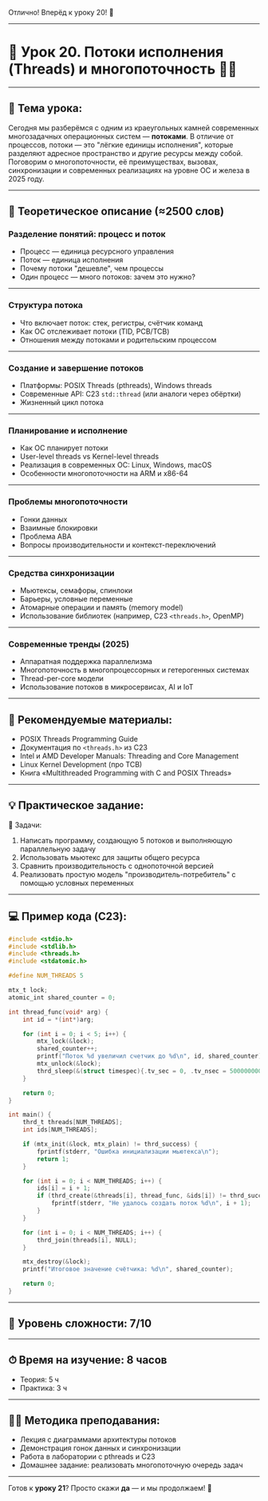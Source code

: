 Отлично! Вперёд к уроку 20! 🚀

---

# 🔹 Урок 20. Потоки исполнения (Threads) и многопоточность 🧵🧠

---

## 🧩 Тема урока:

Сегодня мы разберёмся с одним из краеугольных камней современных многозадачных операционных систем — **потоками**. В отличие от процессов, потоки — это "лёгкие единицы исполнения", которые разделяют адресное пространство и другие ресурсы между собой. Поговорим о многопоточности, её преимуществах, вызовах, синхронизации и современных реализациях на уровне ОС и железа в 2025 году.

---

## 🧠 Теоретическое описание (≈2500 слов)

### Разделение понятий: процесс и поток

* Процесс — единица ресурсного управления
* Поток — единица исполнения
* Почему потоки "дешевле", чем процессы
* Один процесс — много потоков: зачем это нужно?

---

### Структура потока

* Что включает поток: стек, регистры, счётчик команд
* Как ОС отслеживает потоки (TID, PCB/TCB)
* Отношения между потоками и родительским процессом

---

### Создание и завершение потоков

* Платформы: POSIX Threads (pthreads), Windows threads
* Современные API: C23 `std::thread` (или аналоги через обёртки)
* Жизненный цикл потока

---

### Планирование и исполнение

* Как ОС планирует потоки
* User-level threads vs Kernel-level threads
* Реализация в современных ОС: Linux, Windows, macOS
* Особенности многопоточности на ARM и x86-64

---

### Проблемы многопоточности

* Гонки данных
* Взаимные блокировки
* Проблема ABA
* Вопросы производительности и контекст-переключений

---

### Средства синхронизации

* Мьютексы, семафоры, спинлоки
* Барьеры, условные переменные
* Атомарные операции и память (memory model)
* Использование библиотек (например, C23 `<threads.h>`, OpenMP)

---

### Современные тренды (2025)

* Аппаратная поддержка параллелизма
* Многопоточность в многопроцессорных и гетерогенных системах
* Thread-per-core модели
* Использование потоков в микросервисах, AI и IoT

---

## 📘 Рекомендуемые материалы:

* POSIX Threads Programming Guide
* Документация по `<threads.h>` из C23
* Intel и AMD Developer Manuals: Threading and Core Management
* Linux Kernel Development (про TCB)
* Книга «Multithreaded Programming with C and POSIX Threads»

---

## 💡 Практическое задание:

🔨 Задачи:

1. Написать программу, создающую 5 потоков и выполняющую параллельную задачу
2. Использовать мьютекс для защиты общего ресурса
3. Сравнить производительность с однопоточной версией
4. Реализовать простую модель "производитель-потребитель" с помощью условных переменных

---

## 💻 Пример кода (C23):

```c
#include <stdio.h>
#include <stdlib.h>
#include <threads.h>
#include <stdatomic.h>

#define NUM_THREADS 5

mtx_t lock;
atomic_int shared_counter = 0;

int thread_func(void* arg) {
    int id = *(int*)arg;

    for (int i = 0; i < 5; i++) {
        mtx_lock(&lock);
        shared_counter++;
        printf("Поток %d увеличил счетчик до %d\n", id, shared_counter);
        mtx_unlock(&lock);
        thrd_sleep(&(struct timespec){.tv_sec = 0, .tv_nsec = 500000000}, NULL); // 0.5 сек
    }

    return 0;
}

int main() {
    thrd_t threads[NUM_THREADS];
    int ids[NUM_THREADS];

    if (mtx_init(&lock, mtx_plain) != thrd_success) {
        fprintf(stderr, "Ошибка инициализации мьютекса\n");
        return 1;
    }

    for (int i = 0; i < NUM_THREADS; i++) {
        ids[i] = i + 1;
        if (thrd_create(&threads[i], thread_func, &ids[i]) != thrd_success) {
            fprintf(stderr, "Не удалось создать поток %d\n", i + 1);
        }
    }

    for (int i = 0; i < NUM_THREADS; i++) {
        thrd_join(threads[i], NULL);
    }

    mtx_destroy(&lock);
    printf("Итоговое значение счётчика: %d\n", shared_counter);

    return 0;
}
```

---

## 🧠 Уровень сложности: 7/10

---

## ⏱ Время на изучение: 8 часов

* Теория: 5 ч
* Практика: 3 ч

---

## 🧑‍🏫 Методика преподавания:

* Лекция с диаграммами архитектуры потоков
* Демонстрация гонок данных и синхронизации
* Работа в лаборатории с pthreads и C23
* Домашнее задание: реализовать многопоточную очередь задач

---

Готов к **уроку 21**? Просто скажи **да** — и мы продолжаем! 🚀
